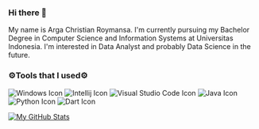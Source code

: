 ### Hi there 👋

My name is Arga Christian Roymansa. I'm currently pursuing my Bachelor Degree in Computer Science and Information Systems at Universitas Indonesia. I'm interested in Data Analyst and probably Data Science in the future. 

### ⚙️Tools that I used⚙️
![Windows Icon](https://img.shields.io/badge/OS-Windows-informational?style=flat&logo=windows&logoColor=blue&color=000000)
![Intellij Icon](https://img.shields.io/badge/Editor-IntelliJ_IDEA-informational?style=flat&logo=intellij-idea&logoColor=blue&color=000000)
![Visual Studio Code Icon](https://img.shields.io/badge/Editor-VS_Code-informational?style=flat&logo=visual-studio-code&logoColor=blue&color=000000)
![Java Icon](https://img.shields.io/badge/Code-Java-informational?style=flat&logo=java&logoColor=blue&color=000000)
![Python Icon](https://img.shields.io/badge/Code-Python-informational?style=flat&logo=python&logoColor=blue&color=000000)
![Dart Icon](https://img.shields.io/badge/Code-Dart-informational?style=flat&logo=dart&logoColor=blue&color=000000)

[![My GitHub Stats](https://github-readme-stats.vercel.app/api/?username=argaaaaea&count_private=true&theme=tokyonight&showicons=true)](https://github.com/anuraghazra/github-readme-stats)
